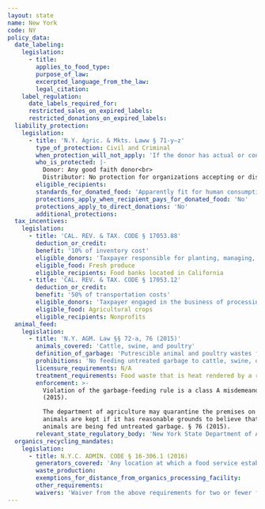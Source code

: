 ```yaml
---
layout: state
name: New York
code: NY
policy_data:
  date_labeling:
    legislation:
      - title:
        applies_to_food_type:
        purpose_of_law:
        excerpted_language_from_the_law:
        legal_citation:
    label_regulation:
      date_labels_required_for:
      restricted_sales_on_expired_labels:
      restricted_donations_on_expired_labels:
  liability_protection:
    legislation:
      - title: 'N.Y. Agric. & Mkts. Laww § 71-y—z'
        type_of_protection: Civil and Criminal
        when_protection_will_not_apply: 'If the donor has actual or constructive knowledge that the food is adulterated, tainted, contaminated, or harmful to health'
        who_is_protected: |-
          Donor: Any good faith donor<br>
          Distributor: No protection for organizations accepting or distributing donations of perishable food
        eligible_recipients:
        standards_for_donated_food: 'Apparently fit for human consumption; includes food not readily marketable due to appearance, freshness, grade, or surplus'
        protections_apply_when_recipient_pays_for_donated_food: 'No'
        protections_apply_to_direct_donations: 'No'
        additional_protections:
  tax_incentives:
    legislation:
      - title: 'CAL. REV. & TAX. CODE § 17053.88'
        deduction_or_credit:
        benefit: '10% of inventory cost'
        eligible_donors: 'Taxpayer responsible for planting, managing, and harvesting crops'
        eligible_food: Fresh produce
        eligible_recipients: Food banks located in California
      - title: 'CAL. REV. & TAX. CODE § 17053.12'
        deduction_or_credit:
        benefit: '50% of transportation costs'
        eligible_donors: 'Taxpayer engaged in the business of processing, distributing, or selling agricultural products'
        eligible_food: Agricultural crops
        eligible_recipients: Nonprofits
  animal_feed:
    legislation:
      - title: 'N.Y. AGM. Law §§ 72-a, 76 (2015)'
        animals_covered: 'Cattle, swine, and poultry'
        definition_of_garbage: 'Putrescible animal and poultry wastes from the handling, processing, preparation, cooking and consumption of foods. § 72-a (2015).'
        prohibitions: 'No feeding untreated garbage to cattle, swine, or poultry. Exception for individuals feeding household garbage to cattle, swine, or poultry. § 72-a (2015).'
        licensure_requirements: N/A
        treatment_requirements: Food waste that is heat rendered by a rendering plant at a temperature sufficient to make the product commercially sterile is not considered “garbage” and may be fed to animals. § 72-a (2015).
        enforcement: >-
          Violation of the garbage-feeding rule is a class A misdemeanor. § 72-a
          (2015).

          The department of agriculture may quarantine the premises on which
          animals are kept if it has reasonable grounds to believe that the
          animals are being fed untreated garbage. § 76 (2015).
        relevant_state_regulatory_body: 'New York State Department of Agriculture & Markets (§ 76 (2015)), <a href="http://www.agriculture.ny.gov/" target="_blank">ttp://www.agriculture.ny.gov/</a>.'
  organics_recycling_mandates:
    legislation:
      - title: N.Y.C. ADMIN. CODE § 16-306.1 (2016)
        generators_covered: 'Any location at which a food service establishment has a floor area of at least 7,000 square feet, a food service establishment in a hotel with 150 or more rooms, a food service vendor in an arena or stadium with seating capacity of at least 15,000 people, a food manufacturer with a floor area of at least 25,000 square feet, a food wholesaler with a floor area of at least 20,000 square feet, a retail food store with a floor area of at least 10,000 square feet, and certain chain retail food stores and food service establishments that meet combined floor space and operational structure requirements.'
        waste_production:
        exemptions_for_distance_from_organics_processing_facility:
        other_requirements:
        waivers: 'Waiver from the above requirements for two or fewer food service establishments if all establishments (1) have a floor area smaller than 7000 square feet; (2) are franchisees of a covered food waste generator; and (3) do not have general waste removal services provided for by the franchisor. A waiver is valid for one year and may be renewed.'
---
```

